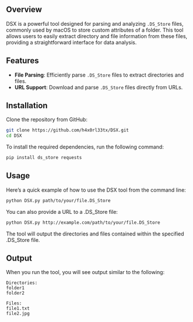 ## Overview
DSX is a powerful tool designed for parsing and analyzing `.DS_Store` files, commonly used by macOS to store custom attributes of a folder. This tool allows users to easily extract directory and file information from these files, providing a straightforward interface for data analysis.

## Features
- **File Parsing**: Efficiently parse `.DS_Store` files to extract directories and files.
- **URL Support**: Download and parse `.DS_Store` files directly from URLs.

## Installation
Clone the repository from GitHub:

```bash
git clone https://github.com/h4x0rl33tx/DSX.git
cd DSX
```

To install the required dependencies, run the following command:

```bash
pip install ds_store requests
```

## Usage
Here’s a quick example of how to use the DSX tool from the command line:
```bash
python DSX.py path/to/your/file.DS_Store
```
You can also provide a URL to a .DS_Store file:
```bash
python DSX.py http://example.com/path/to/your/file.DS_Store
```
The tool will output the directories and files contained within the specified .DS_Store file.

## Output
When you run the tool, you will see output similar to the following:
```
Directories:
folder1
folder2

Files:
file1.txt
file2.jpg
```
